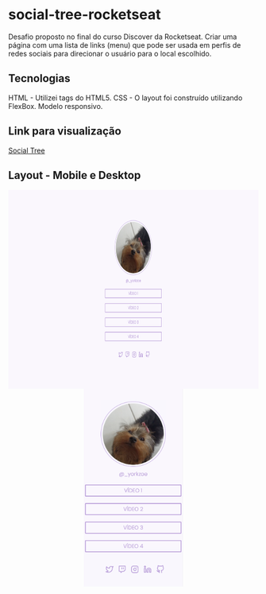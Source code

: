 # social-tree-rocketseat

Desafio proposto no final do curso Discover da Rocketseat.
Criar uma página com uma lista de links (menu) que pode ser usada em perfis de redes sociais para direcionar o usuário para o local escolhido. 

## Tecnologias ##

HTML - Utilizei tags do HTML5.
CSS - O layout foi construído utilizando FlexBox. Modelo responsivo. 

## Link para visualização ##

[Social Tree](https://alesandraisla.github.io/social-tree-rocketseat/)

## Layout - Mobile e Desktop ##

<div align="center">
    <img src="./assets/desktop.png" width="800px" align="center" height="400px">
    <img src="./assets/mobile.png" width="200px" align="center" > 
</div>
